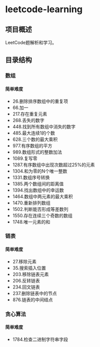 # leetcode-learning

## 项目概述

LeetCode题解析和学习。

## 目录结构

### 数组
#### 简单难度
- 26.删除排序数组中的重复项
- 66.加一
- 217.存在重复元素
- 268.丢失的数字
- 448.找到所有数组中消失的数字
- 485.最大连续1的个数
- 628.三个数的最大乘积
- 977.有序数组的平方
- 989.数组形式的整数加法
- 1089.复写零
- 1287.有序数组中出现次数超过25%的元素
- 1304.和为零的N个唯一整数
- 1331.数组序号转换
- 1385.两个数组间的距离值
- 1394.找出数组中的幸运数
- 1464.数组中两元素的最大乘积
- 1470.重新排列数组
- 1502.判断能否形成等差数列
- 1550.存在连续三个奇数的数组
- 1748.唯一元素的和

  


### 链表
#### 简单难度
- 27.移除元素
- 35.搜索插入位置
- 203.移除链表元素
- 206.反转链表
- 234.回文链表
- 237.删除链表中的节点
- 876.链表的中间结点

### 贪心算法
#### 简单难度
- 1784.检查二进制字符串字段

